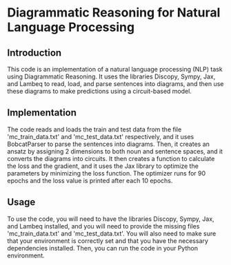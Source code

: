 <h1>Diagrammatic Reasoning for Natural Language Processing</h1>
<h2>Introduction</h2>
<p>This code is an implementation of a natural language processing (NLP) task using Diagrammatic Reasoning. It uses the libraries Discopy, Sympy, Jax, and Lambeq to read, load, and parse sentences into diagrams, and then use these diagrams to make predictions using a circuit-based model.</p>
<h2>Implementation</h2>
<p>The code reads and loads the train and test data from the file 'mc_train_data.txt' and 'mc_test_data.txt' respectively, and it uses BobcatParser to parse the sentences into diagrams. Then, it creates an ansatz by assigning 2 dimensions to both noun and sentence spaces, and it converts the diagrams into circuits.
It then creates a function to calculate the loss and the gradient, and it uses the Jax library to optimize the parameters by minimizing the loss function. The optimizer runs for 90 epochs and the loss value is printed after each 10 epochs.</p>
<h2>Usage</h2>
<p>To use the code, you will need to have the libraries Discopy, Sympy, Jax, and Lambeq installed, and you will need to provide the missing files 'mc_train_data.txt' and 'mc_test_data.txt'.
You will also need to make sure that your environment is correctly set and that you have the necessary dependencies installed. Then, you can run the code in your Python environment.</p>
